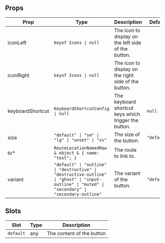 <!-- This file is automatically generated, do not edit manually. -->

<script setup>
import AppRouterLinkButtonPlayground from './AppRouterLinkButtonPlayground.vue'
</script>

<AppRouterLinkButtonPlayground />

## Props

| Prop | Type | Description | Default |
| ---- | ---- | ----------- | ------- |
| iconLeft | `keyof Icons \| null` | The icon to display on the left side of the button. |  |
| iconRight | `keyof Icons \| null` | The icon to display on the right side of the button. |  |
| keyboardShortcut | `KeyboardShortcutConfig \| null` | The keyboard shortcut keys which trigger the button. | `null` |
| size | `"default" \| "sm" \| "lg" \| "unset" \| "xs"` | The size of the button. | `"default"` |
| to* | `RouteLocationNamedRaw & object & { name: "test"; }` | The route to link to. |  |
| variant | `"default" \| "outline" \| "destructive" \| "destructive-outline" \| "ghost" \| "input-outline" \| "muted" \| "secondary" \| "secondary-outline"` | The variant of the button. | `"default"` |


## Slots

| Slot | Type | Description |
| --------- | ---- | ----------- |
| `default` | any | The content of the button |

